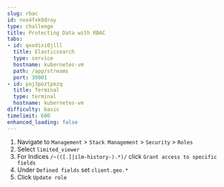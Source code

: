 ```yaml
---
slug: rbac
id: nxo4fxk0dray
type: challenge
title: Protecting Data with RBAC
tabs:
- id: qxodixi0jlll
  title: Elasticsearch
  type: service
  hostname: kubernetes-vm
  path: /app/streams
  port: 30001
- id: poj3poztpezq
  title: Terminal
  type: terminal
  hostname: kubernetes-vm
difficulty: basic
timelimit: 600
enhanced_loading: false
---
```


1. Navigate to `Management` > `Stack Management` > `Security` > `Roles`
2. Select `limited_viewer`
3. For Indices `/~(([.]|ilm-history-).*)/` click `Grant access to specific fields`
4. Under `Defined fields` set `client.geo.*`
5. Click `Update role`


